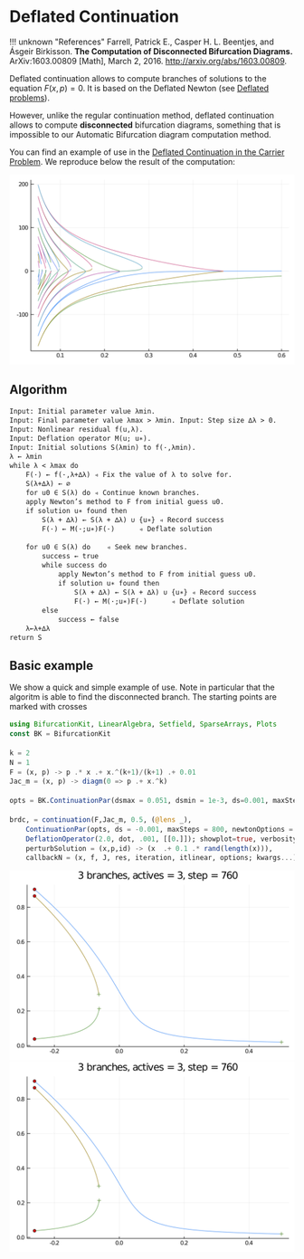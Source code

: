 # Deflated Continuation

!!! unknown "References"
    Farrell, Patrick E., Casper H. L. Beentjes, and Ásgeir Birkisson. **The Computation of Disconnected Bifurcation Diagrams.** ArXiv:1603.00809 [Math], March 2, 2016. http://arxiv.org/abs/1603.00809.

Deflated continuation allows to compute branches of solutions to the equation $F(x,p)=0$. It is based on the Deflated Newton (see [Deflated problems](@docs)).

However, unlike the regular continuation method, deflated continuation allows to compute **disconnected** bifurcation diagrams, something that is impossible to our Automatic Bifurcation diagram computation method.

You can find an example of use in the [Deflated Continuation in the Carrier Problem](@ref). We reproduce below the result of the computation:

![](carrier.png)

## Algorithm

```
Input: Initial parameter value λmin.
Input: Final parameter value λmax > λmin. Input: Step size ∆λ > 0.
Input: Nonlinear residual f(u,λ).
Input: Deflation operator M(u; u∗).
Input: Initial solutions S(λmin) to f(·,λmin).
λ ← λmin
while λ < λmax do
	F(·) ← f(·,λ+∆λ) ◃ Fix the value of λ to solve for.
	S(λ+∆λ) ← ∅
	for u0 ∈ S(λ) do ◃ Continue known branches.
	apply Newton’s method to F from initial guess u0.
	if solution u∗ found then
		S(λ + ∆λ) ← S(λ + ∆λ) ∪ {u∗} ◃ Record success
		F(·) ← M(·;u∗)F(·)		◃ Deflate solution
		
	for u0 ∈ S(λ) do 	◃ Seek new branches.
		success ← true 
		while success do
			apply Newton’s method to F from initial guess u0.
			if solution u∗ found then
				S(λ + ∆λ) ← S(λ + ∆λ) ∪ {u∗} ◃ Record success
				F(·) ← M(·;u∗)F(·)		◃ Deflate solution
		else
			success ← false 
	λ←λ+∆λ
return S
```

## Basic example

We show a quick and simple example of use. Note in particular that the algoritm is able to find the disconnected branch. The starting points are marked with crosses

```julia
using BifurcationKit, LinearAlgebra, Setfield, SparseArrays, Plots
const BK = BifurcationKit

k = 2
N = 1
F = (x, p) -> p .* x .+ x.^(k+1)/(k+1) .+ 0.01
Jac_m = (x, p) -> diagm(0 => p .+ x.^k)

opts = BK.ContinuationPar(dsmax = 0.051, dsmin = 1e-3, ds=0.001, maxSteps = 140, pMin = -3., saveSolEveryStep = 0, newtonOptions = NewtonPar(tol = 1e-8, verbose = false), saveEigenvectors = false)

brdc, = continuation(F,Jac_m, 0.5, (@lens _),
	ContinuationPar(opts, ds = -0.001, maxSteps = 800, newtonOptions = NewtonPar(verbose = true, maxIter = 6), plotEveryStep = 40),
	DeflationOperator(2.0, dot, .001, [[0.]]); showplot=true, verbosity = 1,
	perturbSolution = (x,p,id) -> (x  .+ 0.1 .* rand(length(x))),
	callbackN = (x, f, J, res, iteration, itlinear, options; kwargs...) -> res <1e3)
```

![](DCexample.png)
![](DCexample.png)
